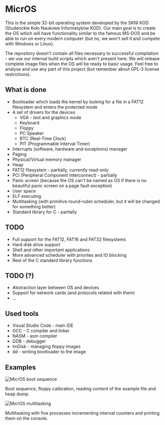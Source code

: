 # MicrOS

This is the simple 32-bit operating system developed by the SKNI KOD (Studenckie Koło Naukowe Informatyków KOD). Our main goal is to create the OS which will have functionality similar to the famous MS-DOS and be able to run on every modern computer (but no, we won't sell it and compete with Windows or Linux).

The repository doesn't contain all files necessary to successful compilation - we use our internal build scripts which aren't present here. We will release complete image files when the OS will be ready to basic usage. Feel free to analyse and use any part of this project (but remember about GPL-3 license restrictions).

## What is done
* Bootloader which loads the kernel by looking for a file in a FAT12 filesystem and enters the protected mode
* A set of drivers for the devices
  * VGA - text and graphics mode
  * Keyboard
  * Floppy
  * PC Speaker
  * RTC (Real-Time Clock)
  * PIT (Programmable Interval Timer)
* Interrupts (software, hardware and exceptions) manager
* Paging
* Physical/Virtual memory manager
* Heap
* FAT12 filesystem - partially, currently read-only
* PCI (Peripheral Component Interconnect) - partially
* Panic screen (because the OS can't be named as OS if there is no beautiful panic screen on a page fault exception)
* User space
* ELF executing
* Multitasking (with primitive round-rubin scheduler, but it will be changed for something better)
* Standard library for C - partially

## TODO
* Full support for the FAT12, FAT16 and FAT32 filesystems
* Hard disk drive support
* Shell and other important applications
* More advanced scheduler with priorites and IO blocking
* Rest of the C standard library functions

## TODO (?)
* Abstraction layer between OS and devices
* Support for network cards (and protocols related with them)
* ...

## Used tools
* Visual Studio Code - main IDE
* GCC - C compiler and linker
* NASM - asm compiler
* GDB - debugger
* ImDisk - managing floppy images
* dd - writing bootloader to the image

## Examples
![MicrOS boot sequence](https://i.imgur.com/Y200tKQ.png)

Boot sequence, floppy calibration, reading content of the example file and heap dump.

![MicrOS multitasking](https://i.imgur.com/tKVWytt.png)

Multitasking with five processes incrementing internal counters and printing them on the console.